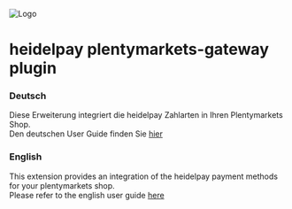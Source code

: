 ![Logo](https://dev.heidelpay.com/devHeidelpay_400_180.jpg)

# heidelpay plentymarkets-gateway plugin

### Deutsch
Diese Erweiterung integriert die heidelpay Zahlarten in Ihren Plentymarkets Shop.\
Den deutschen User Guide finden Sie [hier](meta/documents/user_guide_de.md)

### English
This extension provides an integration of the heidelpay payment methods for your plentymarkets shop.\
Please refer to the english user guide [here](meta/documents/user_guide_en.md)